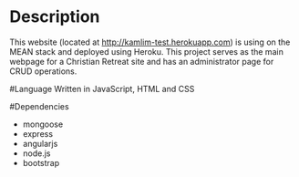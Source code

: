 # Description
This website (located at http://kamlim-test.herokuapp.com) is using on the MEAN stack and deployed using Heroku. This project serves as the main webpage for a Christian Retreat site and has an administrator page for CRUD operations.

#Language
Written in JavaScript, HTML and CSS

#Dependencies
- mongoose
- express
- angularjs
- node.js
- bootstrap
